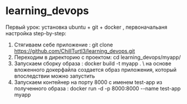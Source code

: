 # learning_devops
Первый урок: установка ubuntu + git + docker , первоначальаня настройка
step-by-step: 
1. Стягиваем себе приложение : git clone https://github.com/ChillTurtl3/learning_devops.git
2. Переходим в директорию с проектом: cd learning_devops/myapp/
3. Запускаем сборку образа : docker build -t myapp . \\ на основе вложенного докерфайла создается образ приложения, который впоследствии можно запустить
4. Запускаем контейнер на порту 8000 с именем test-app из полученного образа : docker run -d -p 8000:8000 --name test-app myapp
